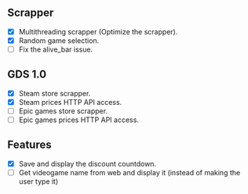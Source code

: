 Scrapper
-------
- [X] Multithreading scrapper (Optimize the scrapper).
- [X] Random game selection.
- [ ] Fix the alive_bar issue.

GDS 1.0
---
- [X] Steam store scrapper.
- [X] Steam prices HTTP API access.
- [ ] Epic games store scrapper.
- [ ] Epic games prices HTTP API access.

Features
--------
- [X] Save and display the discount countdown.
- [ ] Get videogame name from web and display it (instead of making the user type it) 